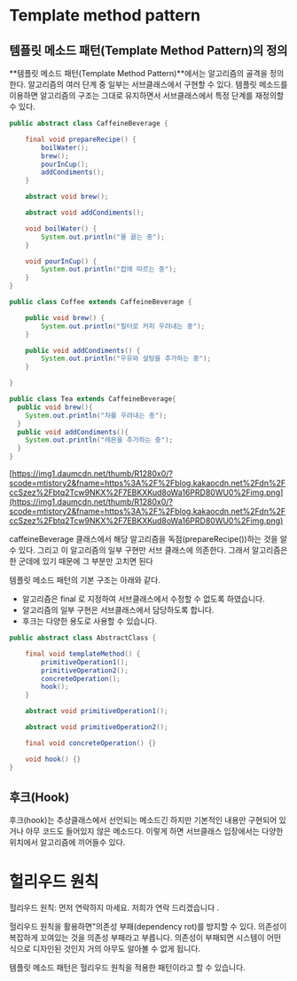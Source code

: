 # Template method pattern

## 템플릿 메소드 패턴(Template Method Pattern)의 정의

**템플릿 메소드 패턴(Template Method Pattern)**에서는 알고리즘의 골격을 정의한다. 알고리즘의 여러 단계 중 일부는 서브클래스에서 구현할 수 있다. 템플릿 메소드를 이용하면 알고리즘의 구조는 그대로 유지하면서 서브클래스에서 특정 단계를 재정의할 수 있다.

```java
public abstract class CaffeineBeverage {

    final void prepareRecipe() {
        boilWater();
        brew();
        pourInCup();
        addCondiments();
    }

    abstract void brew();

    abstract void addCondiments();

    void boilWater() {
        System.out.println("물 끓는 중");
    }

    void pourInCup() {
        System.out.println("컵에 따르는 중");
    }
}
```

```java
public class Coffee extends CaffeineBeverage {

    public void brew() {
        System.out.println("필터로 커피 우려내는 중");
    }

    public void addCondiments() {
        System.out.println("우유와 설탕을 추가하는 중");
    }

}
```

```java
public class Tea extends CaffeineBeverage{
  public void brew(){
    System.out.println("차를 우려내는 중");
  }
  public void addCondiments(){
    System.out.println("레몬을 추가하는 중");
  }
}
```

[https://img1.daumcdn.net/thumb/R1280x0/?scode=mtistory2&fname=https%3A%2F%2Fblog.kakaocdn.net%2Fdn%2FccSzez%2Fbtq2Tcw9NKX%2F7EBKXKud8oWa16PRD80WU0%2Fimg.png](https://img1.daumcdn.net/thumb/R1280x0/?scode=mtistory2&fname=https%3A%2F%2Fblog.kakaocdn.net%2Fdn%2FccSzez%2Fbtq2Tcw9NKX%2F7EBKXKud8oWa16PRD80WU0%2Fimg.png)

caffeineBeverage 클래스에서 해당 알고리즘을 독점(prepareRecipe())하는 것을 알수 있다. 그리고 이 알고리즘의 일부 구현만 서브 클래스에 의존한다. 그래서 알고리즘은 한 군데에 있기 때문에 그 부분만 고치면 된다

템플릿 메소드 패턴의 기본 구조는 아래와 같다.

- 알고리즘은 final 로 지정하여 서브클래스에서 수정할 수 없도록 하였습니다.
- 알고리즘의 일부 구현은 서브클래스에서 담당하도록 합니다.
- 후크는 다양한 용도로 사용할 수 있습니다.

```java
public abstract class AbstractClass {

    final void templateMethod() {
        primitiveOperation1();
        primitiveOperation2();
        concreteOperation();
        hook();
    }

    abstract void primitiveOperation1();

    abstract void primitiveOperation2();

    final void concreteOperation() {}

    void hook() {}
}
```

## 후크(Hook)

후크(hook)는 추상클래스에서 선언되는 메소드긴 하지만 기본적인 내용만 구현되어 있거나 아무 코드도 들어있지 않은 메소드다. 이렇게 하면 서브클래스 입장에서는 다양한 위치에서 알고리즘에 끼어들수 있다.

# 헐리우드 원칙

헐리우드 원칙: 먼저 연락하지 마세요. 저희가 연락 드리겠습니다 .

헐리우드 원칙을 활용하면"의존성 부패(dependency rot)를 방지할 수 있다. 의존성이 복잡하게 꼬여있는 것을 의존성 부패라고 부릅니다. 의존성이 부패되면 시스템이 어떤 식으로 디자인된 것인지 거의 아무도 알아볼 수 없게 됩니다.

템플릿 메소드 패턴은 헐리우드 원칙을 적용한 패턴이라고 할 수 있습니다.